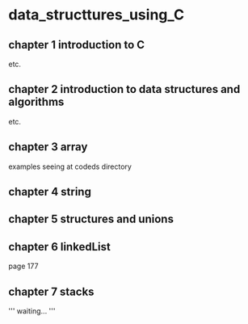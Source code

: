# data_structtures_using_C

## chapter 1 introduction to C
etc.

## chapter 2 introduction to data structures and algorithms
etc.

## chapter 3 array
examples seeing at codeds directory

## chapter 4 string

## chapter 5 structures and unions

## chapter 6 linkedList

page 177

## chapter 7 stacks

'''
waiting...
'''




